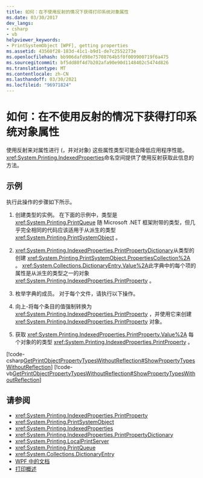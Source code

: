 ```yaml
---
title: 如何：在不使用反射的情况下获得打印系统对象属性
ms.date: 03/30/2017
dev_langs:
- csharp
- vb
helpviewer_keywords:
- PrintSystemObject [WPF], getting properties
ms.assetid: 43560f28-183d-41c1-b9d1-de7c2552273e
ms.openlocfilehash: bb906dafd98e75708764b5f0f009900719f6a475
ms.sourcegitcommit: bf5dd80f4d7b202afa90e90d1148402c5474d826
ms.translationtype: MT
ms.contentlocale: zh-CN
ms.lasthandoff: 03/30/2021
ms.locfileid: "96971824"
---
```

# <a name="how-to-get-print-system-object-properties-without-reflection"></a>如何：在不使用反射的情况下获得打印系统对象属性
使用反射来对属性进行 (，并对对象) 这些属性类型可能会降低应用程序性能。 <xref:System.Printing.IndexedProperties>命名空间提供了使用反射获取此信息的方法。  
  
## <a name="example"></a>示例  
 执行此操作的步骤如下所示。  
  
1. 创建类型的实例。 在下面的示例中，类型是 <xref:System.Printing.PrintQueue> 随 Microsoft .NET 框架附带的类型，但几乎完全相同的代码应该适用于从派生的类型 <xref:System.Printing.PrintSystemObject> 。  
  
2. <xref:System.Printing.IndexedProperties.PrintPropertyDictionary>从类型的创建 <xref:System.Printing.PrintSystemObject.PropertiesCollection%2A> 。 <xref:System.Collections.DictionaryEntry.Value%2A>此字典中的每个项的属性是从派生的类型之一的对象 <xref:System.Printing.IndexedProperties.PrintProperty> 。  
  
3. 枚举字典的成员。 对于每个文件，请执行以下操作。  
  
4. 向上-将每个条目的值强制转换为 <xref:System.Printing.IndexedProperties.PrintProperty> ，并使用它来创建 <xref:System.Printing.IndexedProperties.PrintProperty> 对象。  
  
5. 获取 <xref:System.Printing.IndexedProperties.PrintProperty.Value%2A> 每个对象的的类型 <xref:System.Printing.IndexedProperties.PrintProperty> 。  
  
 [!code-csharp[GetPrintObjectPropertyTypesWithoutReflection#ShowPropertyTypesWithoutReflection](~/samples/snippets/csharp/VS_Snippets_Wpf/GetPrintObjectPropertyTypesWithoutReflection/CSharp/Program.cs#showpropertytypeswithoutreflection)]
 [!code-vb[GetPrintObjectPropertyTypesWithoutReflection#ShowPropertyTypesWithoutReflection](~/samples/snippets/visualbasic/VS_Snippets_Wpf/GetPrintObjectPropertyTypesWithoutReflection/visualbasic/program.vb#showpropertytypeswithoutreflection)]  
  
## <a name="see-also"></a>请参阅

- <xref:System.Printing.IndexedProperties.PrintProperty>
- <xref:System.Printing.PrintSystemObject>
- <xref:System.Printing.IndexedProperties>
- <xref:System.Printing.IndexedProperties.PrintPropertyDictionary>
- <xref:System.Printing.LocalPrintServer>
- <xref:System.Printing.PrintQueue>
- <xref:System.Collections.DictionaryEntry>
- [WPF 中的文档](documents-in-wpf.md)
- [打印概述](printing-overview.md)
